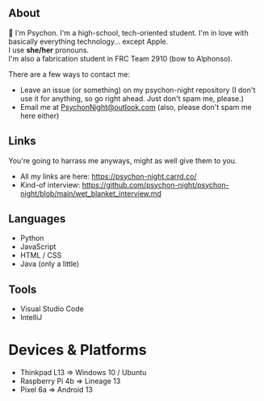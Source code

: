 ## About
👋 I'm Psychon. I'm a high-school, tech-oriented student. I'm in love with basically everything technology... except Apple.\
I use **she/her** pronouns.\
I'm also a fabrication student in FRC Team 2910 (bow to Alphonso).

There are a few ways to contact me:
- Leave an issue (or something) on my psychon-night repository (I don't use it for anything, so go right ahead. Just don't spam me, please.)
- Email me at PsychonNight@outlook.com (also, please don't spam me here either)

## Links
You're going to harrass me anyways, might as well give them to you.
- All my links are here: https://psychon-night.carrd.co/
- Kind-of interview: https://github.com/psychon-night/psychon-night/blob/main/wet_blanket_interview.md

## Languages
- Python
- JavaScript
- HTML / CSS
- Java (only a little)

## Tools
- Visual Studio Code
- IntelliJ

# Devices & Platforms
- Thinkpad L13 => Windows 10 / Ubuntu
- Raspberry Pi 4b => Lineage 13
- Pixel 6a => Android 13
